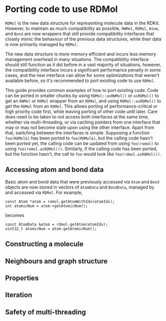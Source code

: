 # Porting code to use RDMol

`RDMol` is the new data structure for representing molecule data in the RDKit.
However, to maintain as much compatibility as possible, `RWMol`, `ROMol`,
`Atom`, and `Bond` are now wrappers that still provide compatibility interfaces
that closely mimic the behaviour of the previous data structures, while their
data is now primarily managed by `RDMol`.

The new data structure is more memory efficient and incurs less memory
management overhead in many situations. The compatibility interface should
still function as it did before in a vast majority of situations, however,
the compatibility interface incurs a significant performance penalty in some
cases, and the new interface can allow for some optimizations that weren't
available before, so it's recommended to port existing code to use `RDMol`.

This guide provides common examples of how to port existing code. Code can
be ported in smaller chunks by using `RDMol::asRWMol()` or `asROMol()` to get
an `RWMol` or `ROMol` wrapper from an `RDMol`, and using `ROMol::asRDMol()`
to get the `RDMol` from an `ROMol`. This allows porting of performance-critical
or high priority code first, while leaving porting of other code until later.
Care does need to be taken to not access both interfaces at the same time,
whether via multi-threading, or via caching pointers from one interface that
may or may not become stale upon using the other interface. Apart from that,
switching between the interfaces is simple. Supposing a function `foo(ROMol&)`
has been ported to `foo(RDMol&)`, but the calling code hasn't been ported yet,
the calling code can be updated from using `foo(romol)` to using
`foo(romol.asRDMol())`. Similarly, if the calling code has been ported, but the
function hasn't, the call to `foo` would look like `foo(rdmol.asROMol())`.

## Accessing atom and bond data

Basic atom and bond data that were previously accessed via `Atom` and `Bond`
objects are now stored in vectors of `AtomData` and `BondData`, managed by
and accessed via `RDMol`.  For example,

```
const Atom *atom = romol.getAtomWithIdx(atomIdx);
int atomicNum = atom->getAtomicNum();
```

becomes

```
const AtomData &atom = rdmol.getAtom(atomIdx);
uint32_t atomicNum = atom.getAtomicNum();
```

## Constructing a molecule

## Neighbours and graph structure

## Properties

## Iteration

## Safety of multi-threading

